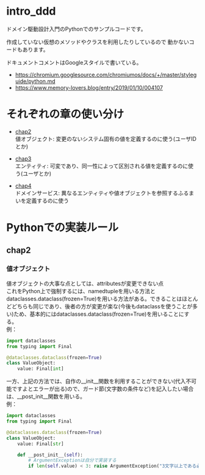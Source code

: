 # intro_ddd
ドメイン駆動設計入門のPythonでのサンプルコードです。

作成していない仮想のメソッドやクラスを利用したりしているので
動かないコードもあります。

ドキュメントコメントはGoogleスタイルで書いている。
- https://chromium.googlesource.com/chromiumos/docs/+/master/styleguide/python.md
- https://www.memory-lovers.blog/entry/2019/01/10/004107

# それぞれの章の使い分け

- [chap2](#chap2)  
値オブジェクト: 変更のないシステム固有の値を定義するのに使う(ユーザIDとか)  

- [chap3](#chap3)  
エンティティ: 可変であり、同一性によって区別される値を定義するのに使う(ユーザとか)  

- [chap4](#chap4)  
ドメインサービス: 異なるエンティティや値オブジェクトを参照するふるまいを定義するのに使う


# Pythonでの実装ルール
## chap2
### 値オブジェクト  
値オブジェクトの大事な点としては、attributesが変更できない点  
これをPython上で強制するには、namedtupleを用いる方法とdataclasses.dataclass(frozen=True)を用いる方法がある。できることはほとんどどちらも同じであり、後者の方が変更が楽な(今後もdataclassを使うことが多い)ため、基本的にはdataclasses.dataclass(frozen=True)を用いることにする。  
例：
```Python
import dataclasses
from typing import Final

@dataclasses.dataclass(frozen=True)
class ValueObject:
    value: Final[int]
```

一方、上記の方法では、自作の\_\_init\_\_関数を利用することができない(代入不可能ですよとエラーが出る)ので、ガード節(文字数の条件など)を記入したい場合は、\_\_post_init\_\_関数を用いる。   
例：
```python
import dataclasses
from typing import Final

@dataclasses.dataclass(frozen=True)
class ValueObject:
    value: Final[str]

    def __post_init__(self):
        # ArgumentExceptionは自分で実装する
        if len(self.value) < 3: raise ArgumentException("3文字以上である必要があります。", str(self.value))